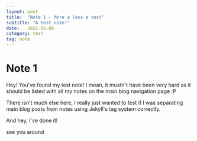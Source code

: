 ```yaml
---
layout: post
title:  "Note 1 - More a less a test"
subtitle: "A test note!"
date:   2022-05-08
category: test
tag: note
---
```


# Note 1

Hey! You've found my test note! I mean, it mustn't have been very hard as it should be listed with all my notes on the main blog navigation page :P

There isn't much else here, I really just wanted to test if I was separating main blog posts from notes using Jekyll's tag system correctly. 

And hey, I've done it!

see you around 